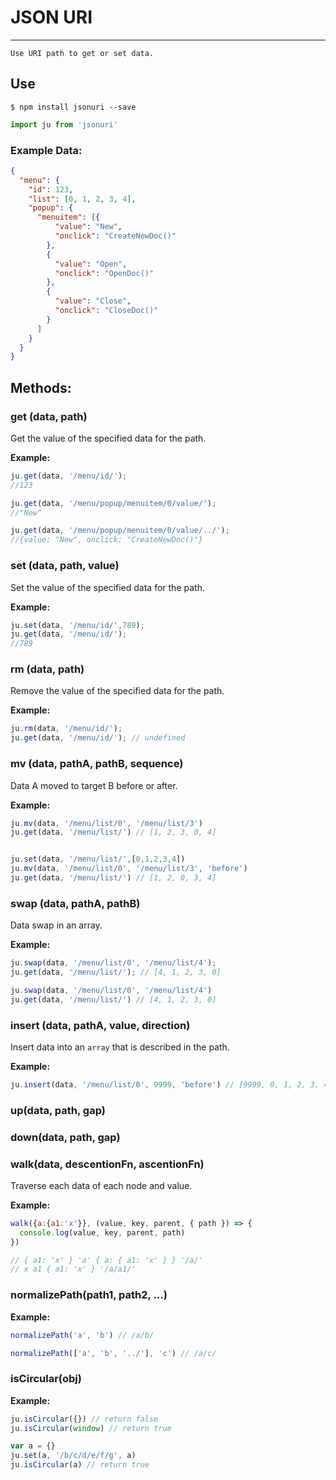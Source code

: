 # JSON URI

---

`Use URI path to get or set data.`


## Use

```shell
$ npm install jsonuri --save
```

```javascript
import ju from 'jsonuri'
```

### Example Data:
```json
{
  "menu": {
    "id": 123,
    "list": [0, 1, 2, 3, 4],
    "popup": {
      "menuitem": [{
          "value": "New",
          "onclick": "CreateNewDoc()"
        },
        {
          "value": "Open",
          "onclick": "OpenDoc()"
        },
        {
          "value": "Close",
          "onclick": "CloseDoc()"
        }
      ]
    }
  }
}

```

## Methods:

### get (data, path)
Get the value of the specified data for the path.


**Example:**

```javascript
ju.get(data, '/menu/id/');
//123

ju.get(data, '/menu/popup/menuitem/0/value/');
//"New"

ju.get(data, '/menu/popup/menuitem/0/value/../');
//{value: "New", onclick: "CreateNewDoc()"}

```

### set (data, path, value)
Set the value of the specified data for the path.

**Example:**

```javascript
ju.set(data, '/menu/id/',789);
ju.get(data, '/menu/id/');
//789

```

### rm (data, path)
Remove the value of the specified data for the path.

**Example:**

```javascript
ju.rm(data, '/menu/id/');
ju.get(data, '/menu/id/'); // undefined
```


### mv (data, pathA, pathB, sequence)
Data A moved to target B before or after.

**Example:**

```javascript
ju.mv(data, '/menu/list/0', '/menu/list/3')
ju.get(data, '/menu/list/') // [1, 2, 3, 0, 4]


ju.set(data, '/menu/list/',[0,1,2,3,4])
ju.mv(data, '/menu/list/0', '/menu/list/3', 'before')
ju.get(data, '/menu/list/') // [1, 2, 0, 3, 4]

```

### swap (data, pathA, pathB)
Data swap in an array.

**Example:**

```javascript
ju.swap(data, '/menu/list/0', '/menu/list/4');
ju.get(data, '/menu/list/'); // [4, 1, 2, 3, 0]

ju.swap(data, '/menu/list/0', '/menu/list/4')
ju.get(data, '/menu/list/') // [4, 1, 2, 3, 0]

```


### insert (data, pathA, value, direction)

Insert data into an `array` that is described in the path.

**Example:**

```javascript
ju.insert(data, '/menu/list/0', 9999, 'before') // [9999, 0, 1, 2, 3, 4]

```

### up(data, path, gap)



### down(data, path, gap)



### walk(data, descentionFn, ascentionFn)
Traverse each data of each node and value.

**Example:**

```javascript
walk({a:{a1:'x'}}, (value, key, parent, { path }) => {
  console.log(value, key, parent, path)
})

// { a1: 'x' } 'a' { a: { a1: 'x' } } '/a/'
// x a1 { a1: 'x' } '/a/a1/'
```

### normalizePath(path1, path2, ...)

**Example:**

```javascript
normalizePath('a', 'b') // /a/b/

normalizePath(['a', 'b', '../'], 'c') // /a/c/


```

### isCircular(obj)

**Example:**

```javascript
ju.isCircular({}) // return false
ju.isCircular(window) // return true

var a = {}
ju.set(a, '/b/c/d/e/f/g', a)
ju.isCircular(a) // return true


```
